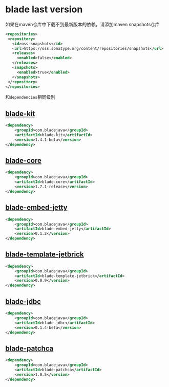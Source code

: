 # blade last version

如果在maven仓库中下载不到最新版本的依赖，请添加maven snapshots仓库

```xml
<repositories>
 <repository>
   <id>oss-snapshots</id>
   <url>https://oss.sonatype.org/content/repositories/snapshots</url>
   <releases>
     <enabled>false</enabled>
   </releases>
   <snapshots>
     <enabled>true</enabled>
   </snapshots>
 </repository>
</repositories>
```

和`dependencies`相同级别


## [blade-kit](http://search.maven.org/#search%7Cga%7C1%7Cblade-kit)
```xml
<dependency>
    <groupId>com.bladejava</groupId>
    <artifactId>blade-kit</artifactId>
    <version>1.4.1-beta</version>
</dependency>
```

## [blade-core](http://search.maven.org/#search%7Cga%7C1%7Cblade-core)
```xml
<dependency>
    <groupId>com.bladejava</groupId>
    <artifactId>blade-core</artifactId>
    <version>1.7.1-release</version>
</dependency>
```

## [blade-embed-jetty](http://search.maven.org/#search%7Cga%7C1%7Cblade-embed-jetty)
```xml
<dependency>
    <groupId>com.bladejava</groupId>
    <artifactId>blade-embed-jetty</artifactId>
    <version>0.1.2</version>
</dependency>
```

## [blade-template-jetbrick](http://search.maven.org/#search%7Cga%7C1%7Cblade-template-jetbrick)
```xml
<dependency>
    <groupId>com.bladejava</groupId>
    <artifactId>blade-template-jetbrick</artifactId>
    <version>0.0.9</version>
</dependency>
```

## [blade-jdbc](http://search.maven.org/#search%7Cga%7C1%7Cblade-jdbc)
```xml
<dependency>
    <groupId>com.bladejava</groupId>
    <artifactId>blade-jdbc</artifactId>
    <version>0.1.4-beta</version>
</dependency>
```

## [blade-patchca](http://search.maven.org/#search%7Cga%7C1%7Cblade-patchca)
```xml
<dependency>
    <groupId>com.bladejava</groupId>
    <artifactId>blade-patchca</artifactId>
    <version>1.0.5</version>
</dependency>
```

